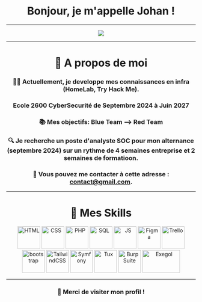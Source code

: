 <div align="center">
<h1 align="center">Bonjour, je m'appelle Johan !</h1>

---

![](https://komarev.com/ghpvc/?username=Johan-Lhuile&color=FF5500)

---

# 📝 A propos de moi

### 👨‍💻 Actuellement, je developpe mes connaissances en infra (HomeLab, Try Hack Me).

### Ecole 2600 CyberSecurité de Septembre 2024 à Juin 2027

### 📚 Mes objectifs: Blue Team --> Red Team

### 🔍 Je recherche un poste d'analyste SOC pour mon alternance (septembre 2024) sur un rythme de 4 semaines entreprise et 2 semaines de formatioon.

### 📧 Vous pouvez me contacter à cette adresse : [contact@gmail.com](mailto:lhuilejohan85@gmail.com).

---


# 🧰 Mes Skills


  <img src="https://imgur.com/BZQoAH7.png" alt="HTML" width="60" height="60">
  <img src="https://i.imgur.com/8TjTunE.png" alt="CSS" width="60" height="60">
  <img src="https://i.imgur.com/x2zVqM4.png" alt="PHP" width="60" height="60">
  <img src="https://upload.wikimedia.org/wikipedia/fr/6/62/MySQL.svg" alt="SQL" width="60" height="60">
  <img src="https://i.imgur.com/ZZxpMuV.png" alt="JS" width="60" height="60">
  <img src="https://imgur.com/u5JmiQy.png" alt="Figma" width="60" height="60">
  <img src="https://logo-marque.com/wp-content/uploads/2021/03/Trello-Logo.png" alt="Trello" width="60" height="60">
  
  <img src="https://consultant-webdesigner.fr/wp-content/uploads/2020/04/bootstrap_4-icon.png" alt="bootstrap" width="60" height="60">
  <img src="https://imgur.com/k4m0csO.png" alt="TailwindCSS" width="60" height="60">
  <img src="https://symfony.com/logos/symfony_black_03.svg" alt="Symfony" width="60" height="60">
  <img src="https://upload.wikimedia.org/wikipedia/commons/3/35/Tux.svg" alt="Tux" width="60" height="60">
  <img src="https://albertoestrada.es/wp-content/uploads/2023/02/burp-suite-logo.png" alt="BurpSuite" width="60" height="60">
  <img src="https://raw.githubusercontent.com/ThePorgs/Exegol-docs/main/.assets/rounded_social_preview.png" alt="Exegol" width="100" height="60">





---



### 🚀 Merci de visiter mon profil !   
</div>

